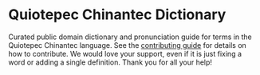 
# Quiotepec Chinantec Dictionary

Curated public domain dictionary and pronunciation guide for terms in the Quiotepec Chinantec language. See the [contributing guide](https://github.com/drumworkteam/term/blob/make/.github/contributing.md) for details on how to contribute. We would love your support, even if it is just fixing a word or adding a single definition. Thank you for all your help!